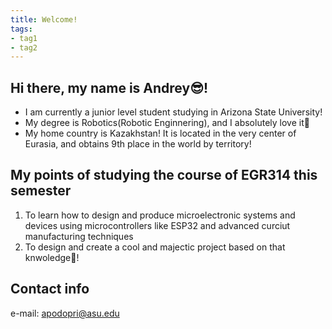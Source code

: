 ```yaml
---
title: Welcome!
tags:
- tag1
- tag2
---
```


## Hi there, my name is Andrey😎!
* I am currently a junior level student studying in Arizona State University!
* My degree is Robotics(Robotic Enginnering), and I absolutely love it🦾
* My home country is Kazakhstan! It is located in the very center of Eurasia, and obtains 9th place in the world by territory!

## My points of studying the course of EGR314 this semester
1. To learn how to design and produce microelectronic systems and devices using microcontrollers like ESP32 and advanced curciut manufacturing techniques
2. To design and create a cool and majectic project based on that knwoledge🤩!

## Contact info
e-mail: apodopri@asu.edu
